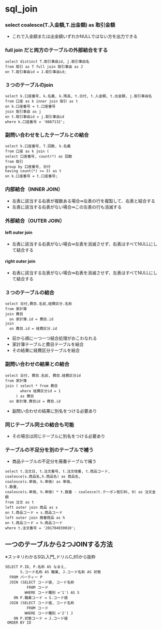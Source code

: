 # sql_join

### select coalesce(T.入金額,T.出金額) as 取引金額
- これで入金額または出金額いずれかNULLではない方を出力できる

### full join だと両方のテーブルの外部結合をする
```
select distinct T.取引事由id, j.取引事由名
from 取引 as T full join 取引事由 as J
on T.取引事由id = J.取引事由id;
```

### ３つのテーブルのjoin
```
select k.口座番号, k.名義, k.残高, t.日付, t.入金額, t.出金額, j.取引事由名
from 口座 as k inner join 取引 as t
on k.口座番号 = t.口座番号
join 取引事由 as j
on t.取引事由id = j.取引事由id
where k.口座番号 = '0887132';
```

### 副問い合わせをしたテーブルとの結合
```
select k.口座番号, T.回数, k.名義
from 口座 as k join (
select 口座番号, count(*) as 回数
from 取引
group by 口座番号, 日付
having count(*) >= 3) as t
on k.口座番号 = t.口座番号;
```

### 内部結合（INNER JOIN）
- 左表に該当する右表が複数ある場合⇛左表の行を複製して、右表と結合する
- 左表に該当する右表がない場合⇛この左表の行も消滅する

### 外部結合（OUTER JOIN）
#### left outer join
- 左表に該当する右表がない場合⇛左表を消滅させず、右表はすべてNULLにして結合する
#### right outer join
- 右表に該当する左表がない場合⇛右表を消滅させず、左表はすべてNULLにして結合する

### ３つのテーブルの結合
```
select 日付,費目.名前,経費区分.名称
from 家計簿
join 費目
  on 家計簿.id = 費目.id
join
  on 費目.id = 経費区分.id
```
- 前から順に一つ一つ結合処理がおこわなれる
- 家計簿テーブルと費目テーブルを結合
- その結果に経費区分テーブルを結合

### 副問い合わせの結果との結合
```
select 日付, 費目.名前, 費目.経費区分id
from 家計簿
join ( select * from 費目
       where 経費区分id = 1
     ) as 費目
  on 家計簿.費目id = 費目.id
```
- 副問い合わせの結果に別名をつける必要あり

### 同じテーブル同士の結合も可能
- その場合は同じテーブルに別名をつける必要あり

### テーブルの不足分を別のテーブルで補う
- 商品テーブルの不足分を廃番テーブルで補う
```
select t.注文日, t.注文番号, t.注文枝番, t.商品コード,
coalesce(s.商品名,h.商品名) as 商品名,
coalesce(s.単価, h.単価) as 単価,
t.数量,
coalesce(s.単価, h.単価) * t.数量 - coalesce(t.クーポン割引料, 0) as 注文金額
from 注文 as t
left outer join 商品 as s
on t.商品コード = s.商品コード
left outer join 廃番商品 as h
on t.商品コード = h.商品コード
where t.注文番号 = '201704030010';
```


## 一つのテーブルから2つJOINする方法
※スッキリわかるSQL入門_ドリルC_65から抜粋
```
SELECT P.ID, P.名称 AS なまえ,
       S.コード名称 AS 職業, J.コード名称 AS 状態
  FROM パーティー P
  JOIN (SELECT コード値, コード名称
          FROM コード
         WHERE コード種別 ='1') AS S
    ON P.職業コード = S.コード値
  JOIN (SELECT コード値, コード名称
          FROM コード
         WHERE コード種別 ='2') J
    ON P.状態コード = J.コード値
 ORDER BY ID
 ```
